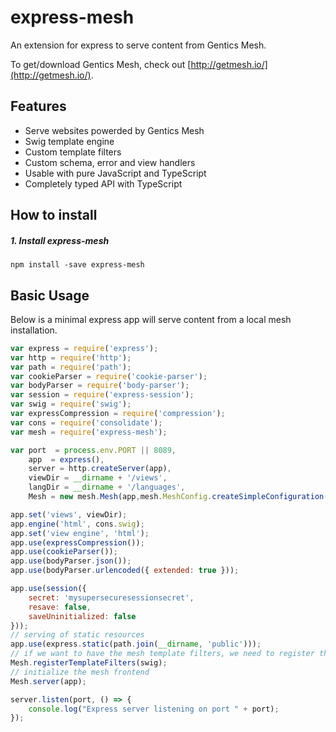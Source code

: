 express-mesh
===============
An extension for express to serve content from Gentics Mesh.

To get/download Gentics Mesh, check out [http://getmesh.io/](http://getmesh.io/).

Features
--------
- Serve websites powerded by Gentics Mesh
- Swig template engine
- Custom template filters
- Custom schema, error and view handlers
- Usable with pure JavaScript and TypeScript
- Completely typed API with TypeScript

How to install
--------------
##### 1. Install express-mesh
```shell
npm install -save express-mesh
```

Basic Usage
----------
Below is a minimal express app will serve content from a local mesh installation.

```javascript
var express = require('express');
var http = require('http');
var path = require('path');
var cookieParser = require('cookie-parser');
var bodyParser = require('body-parser');
var session = require('express-session');
var swig = require('swig');
var expressCompression = require('compression');
var cons = require('consolidate');
var mesh = require('express-mesh');

var port  = process.env.PORT || 8089,
    app  = express(),
    server = http.createServer(app),
    viewDir = __dirname + '/views',
    langDir = __dirname + '/languages',
    Mesh = new mesh.Mesh(app,mesh.MeshConfig.createSimpleConfiguration('Demo', viewDir, langDir));

app.set('views', viewDir);
app.engine('html', cons.swig);
app.set('view engine', 'html');
app.use(expressCompression());
app.use(cookieParser());
app.use(bodyParser.json());
app.use(bodyParser.urlencoded({ extended: true }));

app.use(session({
    secret: 'mysupersecuresessionsecret',
    resave: false,
    saveUninitialized: false
}));
// serving of static resources
app.use(express.static(path.join(__dirname, 'public')));
// if we want to have the mesh template filters, we need to register them
Mesh.registerTemplateFilters(swig);
// initialize the mesh frontend
Mesh.server(app);

server.listen(port, () => {
    console.log("Express server listening on port " + port);
});

```
